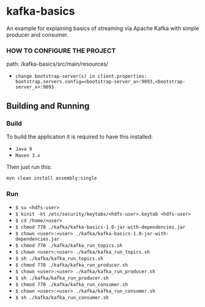 # kafka-basics
An example for explaining basics of streaming via Apache Kafka with simple producer and consumer.

### HOW TO CONFIGURE THE PROJECT
path: /kafka-basics/src/main/resources/
- `change bootstrap-server(s) in client.properties: bootstrap.servers.config=<bootstrap-server_a>:9093,<bootstrap-server_x>:9093`

## Building and Running

### Build
To build the application it is required to have this installed:
- `Java 9`
- `Maven 3.x`

Then just run this:
```sh
mvn clean install assembly:single
```

### Run
- `$ su <hdfs-user>`
- `$ kinit -kt /etc/security/keytabs/<hdfs-user>.keytab <hdfs-user>`
- `$ cd /home/<user>`
- `$ chmod 770 ./kafka/kafka-basics-1.0-jar-with-dependencies.jar`
- `$ chown <user>:<user> ./kafka/kafka-basics-1.0-jar-with-dependencies.jar`
- `$ chmod 770 ./kafka/kafka_run_topics.sh`
- `$ chown <user>:<user> ./kafka/kafka_run_topics.sh`
- `$ sh ./kafka/kafka_run_topics.sh`
- `$ chmod 770 ./kafka/kafka_run_producer.sh`
- `$ chown <user>:<user> ./kafka/kafka_run_producer.sh`
- `$ sh ./kafka/kafka_run_producer.sh`
- `$ chmod 770 ./kafka/kafka_run_consumer.sh`
- `$ chown <user>:<user> ./kafka/kafka_run_consumer.sh`
- `$ sh ./kafka/kafka_run_consumer.sh`
